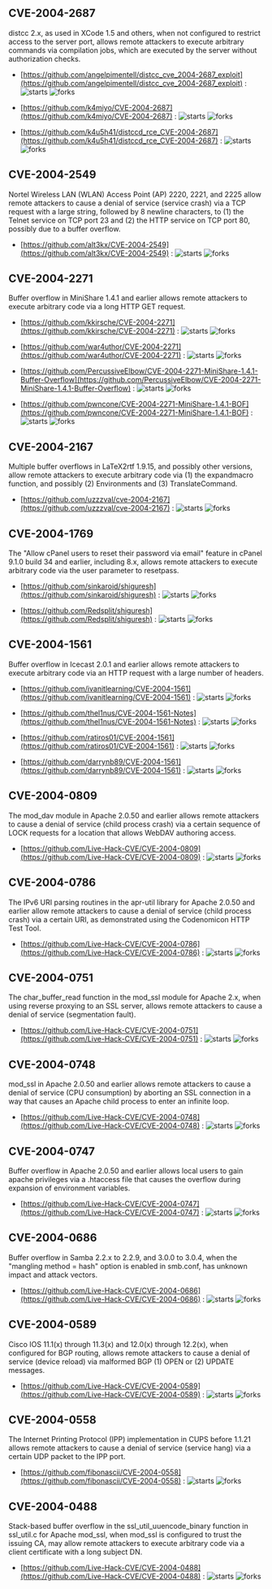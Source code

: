 ## CVE-2004-2687
 distcc 2.x, as used in XCode 1.5 and others, when not configured to restrict access to the server port, allows remote attackers to execute arbitrary commands via compilation jobs, which are executed by the server without authorization checks.



- [https://github.com/angelpimentell/distcc_cve_2004-2687_exploit](https://github.com/angelpimentell/distcc_cve_2004-2687_exploit) :  ![starts](https://img.shields.io/github/stars/angelpimentell/distcc_cve_2004-2687_exploit.svg) ![forks](https://img.shields.io/github/forks/angelpimentell/distcc_cve_2004-2687_exploit.svg)

- [https://github.com/k4miyo/CVE-2004-2687](https://github.com/k4miyo/CVE-2004-2687) :  ![starts](https://img.shields.io/github/stars/k4miyo/CVE-2004-2687.svg) ![forks](https://img.shields.io/github/forks/k4miyo/CVE-2004-2687.svg)

- [https://github.com/k4u5h41/distccd_rce_CVE-2004-2687](https://github.com/k4u5h41/distccd_rce_CVE-2004-2687) :  ![starts](https://img.shields.io/github/stars/k4u5h41/distccd_rce_CVE-2004-2687.svg) ![forks](https://img.shields.io/github/forks/k4u5h41/distccd_rce_CVE-2004-2687.svg)

## CVE-2004-2549
 Nortel Wireless LAN (WLAN) Access Point (AP) 2220, 2221, and 2225 allow remote attackers to cause a denial of service (service crash) via a TCP request with a large string, followed by 8 newline characters, to (1) the Telnet service on TCP port 23 and (2) the HTTP service on TCP port 80, possibly due to a buffer overflow.



- [https://github.com/alt3kx/CVE-2004-2549](https://github.com/alt3kx/CVE-2004-2549) :  ![starts](https://img.shields.io/github/stars/alt3kx/CVE-2004-2549.svg) ![forks](https://img.shields.io/github/forks/alt3kx/CVE-2004-2549.svg)

## CVE-2004-2271
 Buffer overflow in MiniShare 1.4.1 and earlier allows remote attackers to execute arbitrary code via a long HTTP GET request.



- [https://github.com/kkirsche/CVE-2004-2271](https://github.com/kkirsche/CVE-2004-2271) :  ![starts](https://img.shields.io/github/stars/kkirsche/CVE-2004-2271.svg) ![forks](https://img.shields.io/github/forks/kkirsche/CVE-2004-2271.svg)

- [https://github.com/war4uthor/CVE-2004-2271](https://github.com/war4uthor/CVE-2004-2271) :  ![starts](https://img.shields.io/github/stars/war4uthor/CVE-2004-2271.svg) ![forks](https://img.shields.io/github/forks/war4uthor/CVE-2004-2271.svg)

- [https://github.com/PercussiveElbow/CVE-2004-2271-MiniShare-1.4.1-Buffer-Overflow](https://github.com/PercussiveElbow/CVE-2004-2271-MiniShare-1.4.1-Buffer-Overflow) :  ![starts](https://img.shields.io/github/stars/PercussiveElbow/CVE-2004-2271-MiniShare-1.4.1-Buffer-Overflow.svg) ![forks](https://img.shields.io/github/forks/PercussiveElbow/CVE-2004-2271-MiniShare-1.4.1-Buffer-Overflow.svg)

- [https://github.com/pwncone/CVE-2004-2271-MiniShare-1.4.1-BOF](https://github.com/pwncone/CVE-2004-2271-MiniShare-1.4.1-BOF) :  ![starts](https://img.shields.io/github/stars/pwncone/CVE-2004-2271-MiniShare-1.4.1-BOF.svg) ![forks](https://img.shields.io/github/forks/pwncone/CVE-2004-2271-MiniShare-1.4.1-BOF.svg)

## CVE-2004-2167
 Multiple buffer overflows in LaTeX2rtf 1.9.15, and possibly other versions, allow remote attackers to execute arbitrary code via (1) the expandmacro function, and possibly (2) Environments and (3) TranslateCommand.



- [https://github.com/uzzzval/cve-2004-2167](https://github.com/uzzzval/cve-2004-2167) :  ![starts](https://img.shields.io/github/stars/uzzzval/cve-2004-2167.svg) ![forks](https://img.shields.io/github/forks/uzzzval/cve-2004-2167.svg)

## CVE-2004-1769
 The &quot;Allow cPanel users to reset their password via email&quot; feature in cPanel 9.1.0 build 34 and earlier, including 8.x, allows remote attackers to execute arbitrary code via the user parameter to resetpass.



- [https://github.com/sinkaroid/shiguresh](https://github.com/sinkaroid/shiguresh) :  ![starts](https://img.shields.io/github/stars/sinkaroid/shiguresh.svg) ![forks](https://img.shields.io/github/forks/sinkaroid/shiguresh.svg)

- [https://github.com/Redsplit/shiguresh](https://github.com/Redsplit/shiguresh) :  ![starts](https://img.shields.io/github/stars/Redsplit/shiguresh.svg) ![forks](https://img.shields.io/github/forks/Redsplit/shiguresh.svg)

## CVE-2004-1561
 Buffer overflow in Icecast 2.0.1 and earlier allows remote attackers to execute arbitrary code via an HTTP request with a large number of headers.



- [https://github.com/ivanitlearning/CVE-2004-1561](https://github.com/ivanitlearning/CVE-2004-1561) :  ![starts](https://img.shields.io/github/stars/ivanitlearning/CVE-2004-1561.svg) ![forks](https://img.shields.io/github/forks/ivanitlearning/CVE-2004-1561.svg)

- [https://github.com/thel1nus/CVE-2004-1561-Notes](https://github.com/thel1nus/CVE-2004-1561-Notes) :  ![starts](https://img.shields.io/github/stars/thel1nus/CVE-2004-1561-Notes.svg) ![forks](https://img.shields.io/github/forks/thel1nus/CVE-2004-1561-Notes.svg)

- [https://github.com/ratiros01/CVE-2004-1561](https://github.com/ratiros01/CVE-2004-1561) :  ![starts](https://img.shields.io/github/stars/ratiros01/CVE-2004-1561.svg) ![forks](https://img.shields.io/github/forks/ratiros01/CVE-2004-1561.svg)

- [https://github.com/darrynb89/CVE-2004-1561](https://github.com/darrynb89/CVE-2004-1561) :  ![starts](https://img.shields.io/github/stars/darrynb89/CVE-2004-1561.svg) ![forks](https://img.shields.io/github/forks/darrynb89/CVE-2004-1561.svg)

## CVE-2004-0809
 The mod_dav module in Apache 2.0.50 and earlier allows remote attackers to cause a denial of service (child process crash) via a certain sequence of LOCK requests for a location that allows WebDAV authoring access.



- [https://github.com/Live-Hack-CVE/CVE-2004-0809](https://github.com/Live-Hack-CVE/CVE-2004-0809) :  ![starts](https://img.shields.io/github/stars/Live-Hack-CVE/CVE-2004-0809.svg) ![forks](https://img.shields.io/github/forks/Live-Hack-CVE/CVE-2004-0809.svg)

## CVE-2004-0786
 The IPv6 URI parsing routines in the apr-util library for Apache 2.0.50 and earlier allow remote attackers to cause a denial of service (child process crash) via a certain URI, as demonstrated using the Codenomicon HTTP Test Tool.



- [https://github.com/Live-Hack-CVE/CVE-2004-0786](https://github.com/Live-Hack-CVE/CVE-2004-0786) :  ![starts](https://img.shields.io/github/stars/Live-Hack-CVE/CVE-2004-0786.svg) ![forks](https://img.shields.io/github/forks/Live-Hack-CVE/CVE-2004-0786.svg)

## CVE-2004-0751
 The char_buffer_read function in the mod_ssl module for Apache 2.x, when using reverse proxying to an SSL server, allows remote attackers to cause a denial of service (segmentation fault).



- [https://github.com/Live-Hack-CVE/CVE-2004-0751](https://github.com/Live-Hack-CVE/CVE-2004-0751) :  ![starts](https://img.shields.io/github/stars/Live-Hack-CVE/CVE-2004-0751.svg) ![forks](https://img.shields.io/github/forks/Live-Hack-CVE/CVE-2004-0751.svg)

## CVE-2004-0748
 mod_ssl in Apache 2.0.50 and earlier allows remote attackers to cause a denial of service (CPU consumption) by aborting an SSL connection in a way that causes an Apache child process to enter an infinite loop.



- [https://github.com/Live-Hack-CVE/CVE-2004-0748](https://github.com/Live-Hack-CVE/CVE-2004-0748) :  ![starts](https://img.shields.io/github/stars/Live-Hack-CVE/CVE-2004-0748.svg) ![forks](https://img.shields.io/github/forks/Live-Hack-CVE/CVE-2004-0748.svg)

## CVE-2004-0747
 Buffer overflow in Apache 2.0.50 and earlier allows local users to gain apache privileges via a .htaccess file that causes the overflow during expansion of environment variables.



- [https://github.com/Live-Hack-CVE/CVE-2004-0747](https://github.com/Live-Hack-CVE/CVE-2004-0747) :  ![starts](https://img.shields.io/github/stars/Live-Hack-CVE/CVE-2004-0747.svg) ![forks](https://img.shields.io/github/forks/Live-Hack-CVE/CVE-2004-0747.svg)

## CVE-2004-0686
 Buffer overflow in Samba 2.2.x to 2.2.9, and 3.0.0 to 3.0.4, when the &quot;mangling method = hash&quot; option is enabled in smb.conf, has unknown impact and attack vectors.



- [https://github.com/Live-Hack-CVE/CVE-2004-0686](https://github.com/Live-Hack-CVE/CVE-2004-0686) :  ![starts](https://img.shields.io/github/stars/Live-Hack-CVE/CVE-2004-0686.svg) ![forks](https://img.shields.io/github/forks/Live-Hack-CVE/CVE-2004-0686.svg)

## CVE-2004-0589
 Cisco IOS 11.1(x) through 11.3(x) and 12.0(x) through 12.2(x), when configured for BGP routing, allows remote attackers to cause a denial of service (device reload) via malformed BGP (1) OPEN or (2) UPDATE messages.



- [https://github.com/Live-Hack-CVE/CVE-2004-0589](https://github.com/Live-Hack-CVE/CVE-2004-0589) :  ![starts](https://img.shields.io/github/stars/Live-Hack-CVE/CVE-2004-0589.svg) ![forks](https://img.shields.io/github/forks/Live-Hack-CVE/CVE-2004-0589.svg)

## CVE-2004-0558
 The Internet Printing Protocol (IPP) implementation in CUPS before 1.1.21 allows remote attackers to cause a denial of service (service hang) via a certain UDP packet to the IPP port.



- [https://github.com/fibonascii/CVE-2004-0558](https://github.com/fibonascii/CVE-2004-0558) :  ![starts](https://img.shields.io/github/stars/fibonascii/CVE-2004-0558.svg) ![forks](https://img.shields.io/github/forks/fibonascii/CVE-2004-0558.svg)

## CVE-2004-0488
 Stack-based buffer overflow in the ssl_util_uuencode_binary function in ssl_util.c for Apache mod_ssl, when mod_ssl is configured to trust the issuing CA, may allow remote attackers to execute arbitrary code via a client certificate with a long subject DN.



- [https://github.com/Live-Hack-CVE/CVE-2004-0488](https://github.com/Live-Hack-CVE/CVE-2004-0488) :  ![starts](https://img.shields.io/github/stars/Live-Hack-CVE/CVE-2004-0488.svg) ![forks](https://img.shields.io/github/forks/Live-Hack-CVE/CVE-2004-0488.svg)
